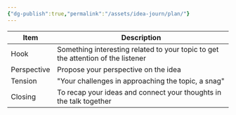 ```yaml
---
{"dg-publish":true,"permalink":"/assets/idea-journ/plan/"}
---
```


|Item|Description|
|---|---|
|Hook|Something interesting related to your topic to get the attention of the listener|
|Perspective|Propose your perspective on the idea|
|Tension|"Your challenges in approaching the topic, a snag"|
|Closing|To recap your ideas and connect your thoughts in the talk together|